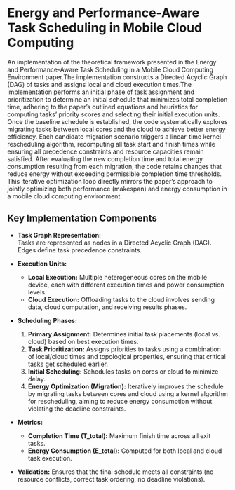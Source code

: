 # Energy and Performance-Aware Task Scheduling in Mobile Cloud Computing

An implementation of the theoretical framework presented in the Energy and Performance-Aware Task Scheduling in a Mobile Cloud Computing Environment paper.The implementation constructs a Directed Acyclic Graph (DAG) of tasks and assigns local and cloud execution times.The implementation performs an initial phase of task assignment and prioritization to determine an initial schedule that minimizes total completion time, adhering to the paper’s outlined equations and heuristics for computing tasks’ priority scores and selecting their initial execution units. Once the baseline schedule is established, the code systematically explores migrating tasks between local cores and the cloud to achieve better energy efficiency. Each candidate migration scenario triggers a linear-time kernel rescheduling algorithm, recomputing all task start and finish times while ensuring all precedence constraints and resource capacities remain satisfied. After evaluating the new completion time and total energy consumption resulting from each migration, the code retains changes that reduce energy without exceeding permissible completion time thresholds. This iterative optimization loop directly mirrors the paper’s approach to jointly optimizing both performance (makespan) and energy consumption in a mobile cloud computing environment.

## Key Implementation Components

- **Task Graph Representation:**  
  Tasks are represented as nodes in a Directed Acyclic Graph (DAG). Edges define task precedence constraints.

- **Execution Units:**  
  - **Local Execution:** Multiple heterogeneous cores on the mobile device, each with different execution times and power consumption levels.
  - **Cloud Execution:** Offloading tasks to the cloud involves sending data, cloud computation, and receiving results phases.

- **Scheduling Phases:**
  1. **Primary Assignment:** Determines initial task placements (local vs. cloud) based on best execution times.
  2. **Task Prioritization:** Assigns priorities to tasks using a combination of local/cloud times and topological properties, ensuring that critical tasks get scheduled earlier.
  3. **Initial Scheduling:** Schedules tasks on cores or cloud to minimize delay.
  4. **Energy Optimization (Migration):** Iteratively improves the schedule by migrating tasks between cores and cloud using a kernel algorithm for rescheduling, aiming to reduce energy consumption without violating the deadline constraints.

- **Metrics:**
  - **Completion Time (T_total):** Maximum finish time across all exit tasks.
  - **Energy Consumption (E_total):** Computed for both local and cloud task execution.

- **Validation:**
  Ensures that the final schedule meets all constraints (no resource conflicts, correct task ordering, no deadline violations).
